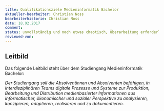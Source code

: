 ```yaml
---
title: Qualifikationsziele Medieninformatik Bachelor
aktueller-bearbeiter: Christian Noss
bearbeiterhistorie: Christian Noss
date: 18.02.2017
comment:
status: unvollständig und noch etwas chaotisch, Überarbeitung erforderlich
reviewed-von:
---
```


## Leitbild

Das folgende Leitbild steht über dem Studiengang Medieninformatik Bachelor:

*Der Studiengang soll die Absolventinnen und Absolventen befähigen, in interdisziplinären Teams digitale Prozesse und Systeme zur Produktion, Bearbeitung und Distribution medienbasierter Informationen aus informatischer, ökonomischer und sozialer Perspektive zu analysieren, konzipieren, adaptieren, realisieren und zu dokumentieren.*